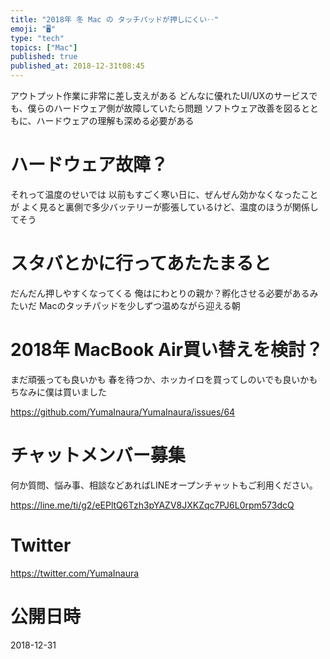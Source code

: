 ```yaml
---
title: "2018年 冬 Mac の タッチパッドが押しにくい‥"
emoji: "🖥"
type: "tech"
topics: ["Mac"]
published: true
published_at: 2018-12-31t08:45
---
```


アウトプット作業に非常に差し支えがある
どんなに優れたUI/UXのサービスでも、僕らのハードウェア側が故障していたら問題
ソフトウェア改善を図るとともに、ハードウェアの理解も深める必要がある

# ハードウェア故障？

それって温度のせいでは
以前もすごく寒い日に、ぜんぜん効かなくなったことが
よく見ると裏側で多少バッテリーが膨張しているけど、温度のほうが関係してそう

# スタバとかに行ってあたたまると

だんだん押しやすくなってくる
俺はにわとりの親か？孵化させる必要があるみたいだ
Macのタッチパッドを少しずつ温めながら迎える朝

# 2018年 MacBook Air買い替えを検討？

まだ頑張っても良いかも
春を待つか、ホッカイロを買ってしのいでも良いかも
ちなみに僕は買いました

https://github.com/YumaInaura/YumaInaura/issues/64








<!-- Update From Qiita API -->

# チャットメンバー募集


何か質問、悩み事、相談などあればLINEオープンチャットもご利用ください。

https://line.me/ti/g2/eEPltQ6Tzh3pYAZV8JXKZqc7PJ6L0rpm573dcQ





# Twitter


https://twitter.com/YumaInaura


<!-- Update From Qiita API -->



# 公開日時

2018-12-31
